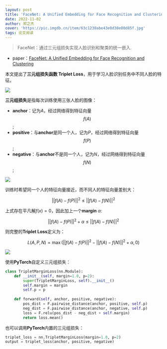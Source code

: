 ```yaml
---
layout: post
title: 'FaceNet: A Unified Embedding for Face Recognition and Clustering'
date: 2022-11-02
author: 郑之杰
cover: 'https://pic.imgdb.cn/item/63c1230abe43e0d30e00d85f.jpg'
tags: 论文阅读
---
```


> FaceNet：通过三元组损失实现人脸识别和聚类的统一嵌入.

- paper：[FaceNet: A Unified Embedding for Face Recognition and Clustering](https://arxiv.org/abs/1503.03832)

本文提出了**三元组损失函数 Triplet Loss**，用于学习人脸识别任务中不同人脸的特征。

![](https://pic.imgdb.cn/item/63c50a00be43e0d30eae4f3e.jpg)

**三元组损失**是指每次训练使用三张人脸的图像：
- **anchor**：记为$A$，经过网络得到特征向量$$f(A)$$;
- **positive**：与**anchor**是同一个人，记为$P$，经过网络得到特征向量$$f(P)$$;
- **negative**：与**anchor**不是同一个人，记为$N$，经过网络得到特征向量$$f(N)$$;

![](https://pic.imgdb.cn/item/63c50a18be43e0d30eae7254.jpg)

训练时希望同一个人的特征向量接近，而不同人的特征向量差别大：

$$ || f(A)-f(P) ||^2 ≤ || f(A)-f(N) ||^2 $$

上式存在平凡解$f(x)=0$，因此加上一个**margin** $α$:

$$ || f(A)-f(P) ||^2 + α ≤ || f(A)-f(N) ||^2 $$

则完整的**Triplet Loss**定义为：

$$ L(A,P,N) = \max(|| f(A)-f(P) ||^2 - || f(A)-f(N) ||^2 + α, 0) $$

![](https://pic.downk.cc/item/5ec2398ec2a9a83be547c98a.jpg)

使用**PyTorch**自定义三元组损失：

```python
class TripletMarginLoss(nn.Module):
    def __init__(self, margin=1.0, p=2):
        super(TripletMarginLoss, self).__init__()
        self.margin = margin
        self.p = p
        
    def forward(self, anchor, positive, negative):
        pos_dist = F.pairwise_distance(anchor, positive, self.p)
        neg_dist = F.pairwise_distance(anchor, negative, self.p)
        loss = F.relu(pos_dist - neg_dist + self.margin)
        return loss.mean()
```

也可以调用**PyTorch**内置的三元组损失：

```python
triplet_loss = nn.TripletMarginLoss(margin=1.0, p=2)
output = triplet_loss(anchor, positive, negative)
```
